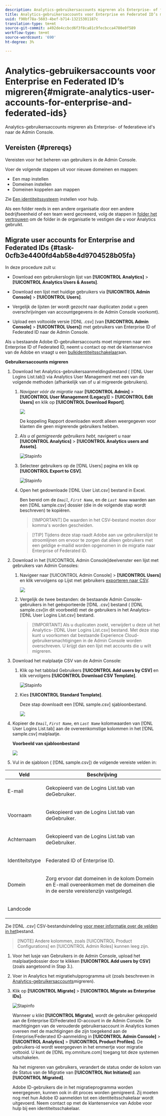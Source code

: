 ```yaml
---
description: Analytics-gebruikersaccounts migreren als Enterprise- of federatieve id's naar de Admin Console.
title: Analytics-gebruikersaccounts voor Enterprise en Federated ID’s migreren
uuid: f90bf78a-5603-4bef-b714-13215301187c
translation-type: tm+mt
source-git-commit: a492de4ccbcd6f3f8ca81c9fecbcca4780e0f589
workflow-type: tm+mt
source-wordcount: '690'
ht-degree: 3%

---
```



# Analytics-gebruikersaccounts voor Enterprise en Federated ID’s migreren{#migrate-analytics-user-accounts-for-enterprise-and-federated-ids}

Analytics-gebruikersaccounts migreren als Enterprise- of federatieve id&#39;s naar de Admin Console.

## Vereisten {#prereqs}

Vereisten voor het beheren van gebruikers in de Admin Console.

Voer de volgende stappen uit voor nieuwe domeinen en mappen:

* Een map instellen
* Domeinen instellen
* Domeinen koppelen aan mappen

Zie [Een identiteitssysteem](https://helpx.adobe.com/enterprise/using/set-up-identity.html) instellen voor hulp.

Als een folder reeds in een andere organisatie door een andere bedrijfseenheid of een team werd gecreeerd, volg de stappen in [folder het vertrouwen](https://helpx.adobe.com/enterprise/using/set-up-identity.html#Directorytrusting) om de folder in de organisatie te vestigen die u voor Analytics gebruikt.

## Migrate user accounts for Enterprise and Federated IDs {#task-0cfb3e4400fd4ab58e4d9704528b05fa}

In deze procedure zult u:

* Download een gebruikerslogin lijst van **[!UICONTROL Analytics]** > **[!UICONTROL Analytics Users & Assets]**.

* Download een lijst met huidige gebruikers via **[!UICONTROL Admin Console]** > **[!UICONTROL Users]**.

* Vergelijk de lijsten (er wordt gezocht naar duplicaten zodat u geen overschrijvingen van accountgegevens in de Admin Console voorkomt).
* Upload een voltooide versie [!DNL .csv] (van **[!UICONTROL Admin Console]** > **[!UICONTROL Users]**) met gebruikers van Enterprise ID of Federated ID naar de Admin Console.

Als u bestaande Adobe ID-gebruikersaccounts moet migreren naar een Enterprise ID of Federated ID, neemt u contact op met de klantenservice van de Adobe en vraagt u een [bulkidentiteitsschakelaar](https://helpx.adobe.com/enterprise/using/bulk-operations.html)aan.

**Gebruikersaccounts migreren**

1. Download het Analytics-gebruikersaanmeldingsbestand ( [!DNL User Logins List.tab]) via Analytics User Management met een van de volgende methoden (afhankelijk van of u al migreerde gebruikers).
   1. *Navigeer vóór de migratie* naar **[!UICONTROL Admin]** > **[!UICONTROL User Management (Legacy)]** > **[!UICONTROL Edit Users]** en klik op **[!UICONTROL Download Report]**.

      ![](assets/download-report.png)

      De koppeling Rapport downloaden wordt alleen weergegeven voor klanten die geen migrerende gebruikers hebben.

   1. *Als u al gemigreerde gebruikers hebt,* navigeert u naar **[!UICONTROL Analytics]** > **[!UICONTROL Analytics users and Assets]**.

      ![Stapinfo](assets/admin-analytics-users-assets.png)

   1. Selecteer gebruikers op de [!DNL Users] pagina en klik op **[!UICONTROL Export to CSV]**.

      ![Stapinfo](assets/export-csv-migrate.png)

   1. Open het gedownloade [!DNL User List.csv] bestand in Excel.

      Ben bereid om de *`Email`*, *`First Name`*, en de *`Last Name`* waarden aan een [!DNL sample.csv] dossier (die in de volgende stap wordt beschreven) te kopiëren.

      >[!IMPORTANT] De waarden in het CSV-bestand moeten door komma&#39;s worden gescheiden.

      >[!TIP] Tijdens deze stap raadt Adobe aan uw gebruikerslijst te stroomlijnen om ervoor te zorgen dat alleen gebruikers met een geldige e-mailid worden opgenomen in de migratie naar Enterprise of Federated ID.

1. Download in het [!UICONTROL Admin Console]deelvenster een lijst met gebruikers van Admin Consoles:

   1. Navigeer naar [!UICONTROL Admin Console] > **[!UICONTROL Users]** en klik vervolgens op Lijst met gebruikers [exporteren naar CSV](https://helpx.adobe.com/enterprise/using/users.html).

      ![](assets/export-csv.png)

   1. Vergelijk de twee bestanden: de bestaande Admin Console-gebruikers in het geëxporteerde [!DNL .csv] bestand ( [!DNL sample.csv]in dit voorbeeld) met de gebruikers in het Analytics- [!DNL User Logins List.csv] bestand.

      >[!IMPORTANT] Als u duplicaten zoekt, verwijdert u deze uit het Analytics- [!DNL User Logins List.csv] bestand. Met deze stap kunt u voorkomen dat bestaande Experience Cloud-gebruikersmachtigingen in de Admin Console worden overschreven. U krijgt dan een lijst met accounts die u wilt migreren.

1. Download het malplaatje CSV van de Admin Console:
   1. Klik op het tabblad Gebruikers **[!UICONTROL Add users by CSV]** en klik vervolgens **[!UICONTROL Download CSV Template]**.

      ![Stapinfo](assets/add-users-csv.png)

   1. Kies **[!UICONTROL Standard Template]**.

      Deze stap downloadt een [!DNL sample.csv] sjabloonbestand.

      ![](assets/download-csv-template.png)

1. Kopieer de *`Email`*, *`First Name`*, en *`Last Name`* kolomwaarden van [!DNL User Logins List.tab] aan de overeenkomstige kolommen in het [!DNL sample.csv] malplaatje.

   **Voorbeeld van sjabloonbestand**

   ![](assets/sample.png)

1. Vul in de sjabloon ( [!DNL sample.csv]) de volgende vereiste velden in:

<table id="table_1B5EEFDB5BD8436EB760BE5FFAB1CF02"> 
 <thead> 
  <tr> 
   <th colname="col1" class="entry"> Veld </th> 
   <th colname="col2" class="entry"> Beschrijving </th> 
  </tr>
 </thead>
 <tbody> 
  <tr> 
   <td colname="col1"> <p>E-mail </p> </td> 
   <td colname="col2"> <p>Gekopieerd van de Logins List.tab <span class="filepath"> van de</span>Gebruiker. </p> </td> 
  </tr> 
  <tr> 
   <td colname="col1"> <p>Voornaam </p> </td> 
   <td colname="col2"> <p>Gekopieerd van de Logins List.tab <span class="filepath"> van de</span>Gebruiker. </p> </td> 
  </tr> 
  <tr> 
   <td colname="col1"> <p>Achternaam </p> </td> 
   <td colname="col2"> <p>Gekopieerd van de Logins List.tab <span class="filepath"> van de</span>Gebruiker. </p> </td> 
  </tr> 
  <tr> 
   <td colname="col1"> <p>Identiteitstype </p> </td> 
   <td colname="col2"> <p><span class="term"> Federated ID</span> of <span class="term"> Enterprise ID</span>. </p> </td> 
  </tr> 
  <tr> 
   <td colname="col1"> <p>Domein </p> </td> 
   <td colname="col2"> <p>Zorg ervoor dat domeinen in de kolom <span class="term"> Domein</span> en <span class="term"> E-mail</span> overeenkomen met de domeinen die in de eerste vereisten</a>zijn vastgelegd. </p> </td> 
  </tr> 
  <tr> 
   <td colname="col1"> <p>Landcode </p> </td> 
   <td colname="col2"> </td> 
  </tr> 
 </tbody> 
</table>

Zie [!DNL .csv] CSV-bestandsindeling [voor meer informatie over de velden in het](https://helpx.adobe.com/enterprise/using/users.html)bestand.

>[!NOTE] Andere kolommen, zoals [!UICONTROL Product Configurations] en [!UICONTROL Admin Roles] kunnen leeg zijn.

1. Voor het lusje van Gebruikers in de Admin Console, upload het malplaatjedossier door te klikken **[!UICONTROL Add users by CSV]** (zoals aangetoond in Stap 3.).
1. Voer in Analytics het migratiehulpprogramma uit (zoals beschreven in [Analytics-gebruikersaccounts](/help/admin/user-management2/user-migration/t-migrate-users.md)migreren).
1. Klik op **[!UICONTROL Migrate]** > **[!UICONTROL Migrate as Enterprise IDs]**.

   ![Stapinfo](assets/migrate-as-enterprise.png)

   Wanneer u klikt **[!UICONTROL Migrate]**, wordt de gebruiker gekoppeld aan de Enterprise ID/Federated ID-account in de Admin Console. De machtigingen van de verouderde gebruikersaccount in Analytics komen overeen met de machtigingen die zijn toegekend aan de Enterprise/Federated ID-aanmelding in **[!UICONTROL Admin Console]** > **[!UICONTROL Analytics]** > **[!UICONTROL Product Profiles]**. De gebruikers-id wordt weergegeven in het emmertje voor migratie voltooid. U kunt de [!DNL my.omniture.com] toegang tot deze systemen uitschakelen.

   Na het migreren van gebruikers, verandert de status onder de kolom van de Status van de Migratie van **[!UICONTROL Not Initiated]** aan **[!UICONTROL Migrated]**.

   Adobe ID-gebruikers die in het migratieprogramma worden weergegeven, kunnen ook in dit proces worden gemigreerd. Zij moeten nog met hun Adobe ID aanmelden tot een identiteitsschakelaar wordt uitgevoerd. Neem contact op met de klantenservice van Adobe voor hulp bij een identiteitsschakelaar.
